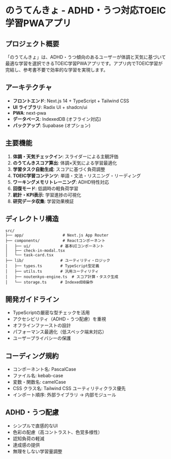 # のうてんきょ - ADHD・うつ対応TOEIC学習PWAアプリ

## プロジェクト概要
「のうてんきょ」は、ADHD・うつ傾向のあるユーザーが体調と天気に基づいて最適な学習を選択できるTOEIC学習PWAアプリです。アプリ内でTOEIC学習が完結し、参考書不要で効率的な学習を実現します。

## アーキテクチャ
- **フロントエンド**: Next.js 14 + TypeScript + Tailwind CSS
- **UI ライブラリ**: Radix UI + shadcn/ui
- **PWA**: next-pwa
- **データベース**: IndexedDB (オフライン対応)
- **バックアップ**: Supabase (オプション)

## 主要機能
1. **体調・天気チェックイン**: スライダーによる主観評価
2. **のうてんきスコア算出**: 体調×天気による学習最適化
3. **学習タスク自動生成**: スコアに基づく負荷調整
4. **TOEIC学習コンテンツ**: 単語・文法・リスニング・リーディング
5. **ワーキングメモリトレーニング**: ADHD特性対応
6. **回復モード**: 低調時の軽負荷学習
7. **統計・KPI表示**: 学習進捗の可視化
8. **研究データ収集**: 学習効果検証

## ディレクトリ構造
```
src/
├── app/                 # Next.js App Router
├── components/          # Reactコンポーネント
│   ├── ui/             # 基本UIコンポーネント
│   ├── check-in-modal.tsx
│   └── task-card.tsx
├── lib/                # ユーティリティ・ロジック
│   ├── types.ts        # TypeScript型定義
│   ├── utils.ts        # 汎用ユーティリティ
│   ├── noutenkyo-engine.ts  # スコア計算・タスク生成
│   └── storage.ts      # IndexedDB操作
```

## 開発ガイドライン
- TypeScriptの厳密な型チェックを活用
- アクセシビリティ（ADHD・うつ配慮）を重視
- オフラインファーストの設計
- パフォーマンス最適化（低スペック端末対応）
- ユーザープライバシーの保護

## コーディング規約
- コンポーネント名: PascalCase
- ファイル名: kebab-case
- 変数・関数名: camelCase
- CSS クラス名: Tailwind CSS ユーティリティクラス優先
- インポート順序: 外部ライブラリ → 内部モジュール

## ADHD・うつ配慮
- シンプルで直感的なUI
- 色彩の配慮（高コントラスト、色覚多様性）
- 認知負荷の軽減
- 達成感の提供
- 無理をしない学習量調整
